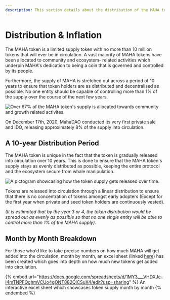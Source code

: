 ```yaml
---
description: This section details about the distribution of the MAHA token over time.
---
```


# Distribution & Inflation

The MAHA token is a limited supply token with no more than 10 million tokens that will ever be in circulation. A vast majority of MAHA tokens have been allocated to community and ecosystem- related activities which underpin MAHA's dedication to being a coin that is governed and controlled by its people.&#x20;

Furthermore, the supply of MAHA is stretched out across a period of 10 years to ensure that token holders are as distributed and decentralised as possible. No one entity should be capable of controlling more than 1% of the supply over the course of the next few years.

![Over 67% of the MAHA token's supply is allocated towards community and growth related activites.](https://firebasestorage.googleapis.com/v0/b/gitbook-x-prod.appspot.com/o/spaces%2F-MjczJvfPpF-kD-T8JCr%2Fuploads%2FBk9AuzDqBgZ9Kho6ks8I%2Ffile.png?alt=media)

On December 17th, 2020, MahaDAO conducted its very first private sale and IDO, releasing approximately 8% of the supply into circulation.

## A 10-year Distribution Period

The MAHA token is unique in the fact that the token is gradually released into circulation over 10 years. This is done to ensure that the MAHA token's supply stays as evenly distributed as possible, keeping the entire protocol and the ecosystem secure from whale manipulation.&#x20;

![A pictogram showcasing how the token supply gets released over time.](https://firebasestorage.googleapis.com/v0/b/gitbook-x-prod.appspot.com/o/spaces%2F-MjczJvfPpF-kD-T8JCr%2Fuploads%2FUIb7wIKBf3zrIj01pRSo%2Ffile.png?alt=media)

Tokens are released into circulation through a linear distribution to ensure that there is no concentration of tokens amongst early adopters (Except for the first year when private and seed token holders are continuously vested).

_(It is estimated that by the year 3 or 4, the token distribution would be spread out as evenly as possible so that no one single entity will be able to control more than 1% of the MAHA supply)._

## Month by Month Breakdown

For those who'd like to take precise numbers on how much MAHA will get added into the circulation, month by month, an excel sheet (linked [here](https://docs.google.com/spreadsheets/d/1MY3\_\_\_VHDXJc-I4mTNPFQghmVCUo4gONT882QlCSuX4/edit?usp=sharing)) has been created which goes into depth on how much new tokens get added into circulation.

{% embed url="https://docs.google.com/spreadsheets/d/1MY3___VHDXJc-I4mTNPFQghmVCUo4gONT882QlCSuX4/edit?usp=sharing" %}
An interactive excel sheet which showcases token supply month by month
{% endembed %}
